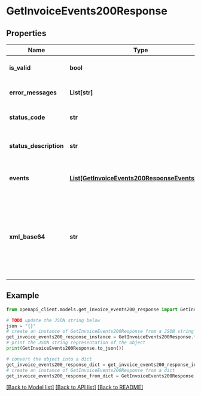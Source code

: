 # GetInvoiceEvents200Response


## Properties

Name | Type | Description | Notes
------------ | ------------- | ------------- | -------------
**is_valid** | **bool** | Indica la validez de la factura electrónica | [optional] 
**error_messages** | **List[str]** | Lista de mensajes de error | [optional] 
**status_code** | **str** | Código regresado por la DIAN | [optional] 
**status_description** | **str** | Significado del código regresado por la DIAN | [optional] 
**events** | [**List[GetInvoiceEvents200ResponseEventsInner]**](GetInvoiceEvents200ResponseEventsInner.md) | Eventos asociados a la factura electrónica | [optional] 
**xml_base64** | **str** | Documento xml obtenido como respuesta de la DIAN, se regresa en base64 y únicamente cuando se indica en la url [?xmlbase64&#x3D;true] como un query param | [optional] 

## Example

```python
from openapi_client.models.get_invoice_events200_response import GetInvoiceEvents200Response

# TODO update the JSON string below
json = "{}"
# create an instance of GetInvoiceEvents200Response from a JSON string
get_invoice_events200_response_instance = GetInvoiceEvents200Response.from_json(json)
# print the JSON string representation of the object
print(GetInvoiceEvents200Response.to_json())

# convert the object into a dict
get_invoice_events200_response_dict = get_invoice_events200_response_instance.to_dict()
# create an instance of GetInvoiceEvents200Response from a dict
get_invoice_events200_response_from_dict = GetInvoiceEvents200Response.from_dict(get_invoice_events200_response_dict)
```
[[Back to Model list]](../README.md#documentation-for-models) [[Back to API list]](../README.md#documentation-for-api-endpoints) [[Back to README]](../README.md)


